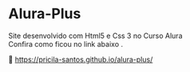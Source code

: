 # Alura-Plus
 Site desenvolvido com Html5 e Css 3 no Curso Alura <br>
 Confira como ficou no link abaixo .<br>
 
 🔗 https://pricila-santos.github.io/alura-plus/


 

 
 
